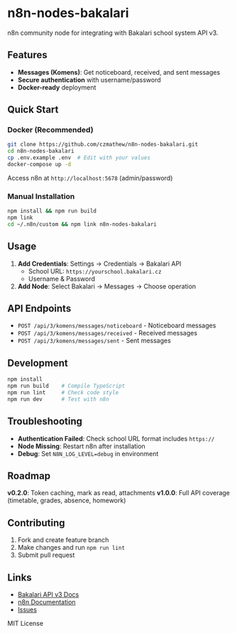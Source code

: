 # n8n-nodes-bakalari

n8n community node for integrating with Bakalari school system API v3.

## Features

- **Messages (Komens)**: Get noticeboard, received, and sent messages
- **Secure authentication** with username/password
- **Docker-ready** deployment

## Quick Start

### Docker (Recommended)
```bash
git clone https://github.com/czmathew/n8n-nodes-bakalari.git
cd n8n-nodes-bakalari
cp .env.example .env  # Edit with your values
docker-compose up -d
```

Access n8n at `http://localhost:5678` (admin/password)

### Manual Installation
```bash
npm install && npm run build
npm link
cd ~/.n8n/custom && npm link n8n-nodes-bakalari
```

## Usage

1. **Add Credentials**: Settings → Credentials → Bakalari API
   - School URL: `https://yourschool.bakalari.cz`
   - Username & Password
2. **Add Node**: Select Bakalari → Messages → Choose operation

## API Endpoints

- `POST /api/3/komens/messages/noticeboard` - Noticeboard messages
- `POST /api/3/komens/messages/received` - Received messages
- `POST /api/3/komens/messages/sent` - Sent messages

## Development

```bash
npm install
npm run build    # Compile TypeScript
npm run lint     # Check code style
npm run dev      # Test with n8n
```

## Troubleshooting

- **Authentication Failed**: Check school URL format includes `https://`
- **Node Missing**: Restart n8n after installation
- **Debug**: Set `N8N_LOG_LEVEL=debug` in environment

## Roadmap

**v0.2.0**: Token caching, mark as read, attachments
**v1.0.0**: Full API coverage (timetable, grades, absence, homework)

## Contributing

1. Fork and create feature branch
2. Make changes and run `npm run lint`
3. Submit pull request

## Links

- [Bakalari API v3 Docs](https://github.com/bakalari-api/bakalari-api-v3)
- [n8n Documentation](https://docs.n8n.io)
- [Issues](https://github.com/czmathew/n8n-nodes-bakalari/issues)

MIT License